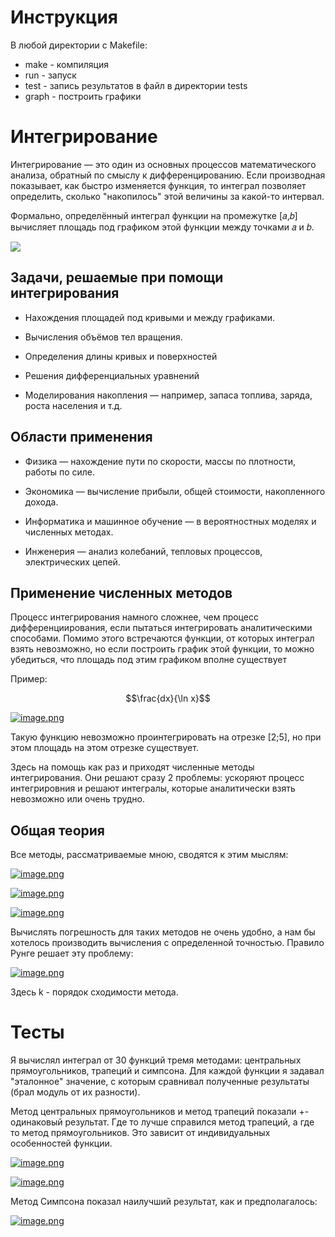 # Инструкция

В любой директории с Makefile:

-   make - компиляция
-   run - запуск
-   test - запись результатов в файл в директории tests
-   graph - построить графики

# Интегрирование

Интегрирование — это один из основных процессов математического анализа, обратный по смыслу к дифференцированию. Если производная показывает, как быстро изменяется функция, то интеграл позволяет определить, сколько "накопилось" этой величины за какой-то интервал.

Формально, определённый интеграл функции на промежутке [𝑎,𝑏] вычисляет площадь под графиком этой функции между точками 𝑎 и 𝑏.

![](https://encrypted-tbn0.gstatic.com/images?q=tbn:ANd9GcQ70C7dnlkcOVmlmnp9yU-ACrENJWGqkKCa3w&s)

## Задачи, решаемые при помощи интегрирования

-   Нахождения площадей под кривыми и между графиками.

-   Вычисления объёмов тел вращения.

-   Определения длины кривых и поверхностей

-   Решения дифференциальных уравнений

-   Моделирования накопления — например, запаса топлива, заряда, роста населения и т.д.

## Области применения

-   Физика — нахождение пути по скорости, массы по плотности, работы по силе.

-   Экономика — вычисление прибыли, общей стоимости, накопленного дохода.

-   Информатика и машинное обучение — в вероятностных моделях и численных методах.

-   Инженерия — анализ колебаний, тепловых процессов, электрических цепей.

## Применение численных методов

Процесс интегрирования намного сложнее, чем процесс дифференциирования, если пытаться интегрировать аналитическими способами. Помимо этого встречаются функции, от которых интеграл взять невозможно, но если построить график этой функции, то можно убедиться, что площадь под этим графиком вполне существует

Пример:

$$\frac{dx}{\ln x}$$

[![image.png](https://i.postimg.cc/8PDLGK1d/image.png)](https://postimg.cc/LhCJBVgh)

Такую функцию невозможно проинтегрировать на отрезке [2;5], но при этом площадь на этом отрезке существует.

Здесь на помощь как раз и приходят численные методы интегрирования. Они решают сразу 2 проблемы: ускоряют процесс интегрировния и решают интегралы, которые аналитически взять невозможно или очень трудно.


## Общая теория

Все методы, рассматриваемые мною, сводятся к этим мыслям:

[![image.png](https://i.postimg.cc/xd0zDcn0/image.png)](https://postimg.cc/BjV62Zjy)

[![image.png](https://i.postimg.cc/FKDJ9NH0/image.png)](https://postimg.cc/8FfC48WC)

[![image.png](https://i.postimg.cc/zfSFKsXf/image.png)](https://postimg.cc/2qyWfXWp)

Вычислять погрешность для таких методов не очень удобно, а нам бы хотелось производить вычисления с определенной точностью. Правило Рунге решает эту проблему:

[![image.png](https://i.postimg.cc/8zj42mLH/image.png)](https://postimg.cc/Bjf2DDYL)

Здесь k - порядок сходимости метода.

# Тесты

Я вычислял интеграл от 30 функций тремя методами: центральных прямоугольников, трапеций и симпсона. Для каждой функции я задавал "эталонное" значение, с которым сравнивал полученные результаты (брал модуль от их разности).

Метод центральных прямоугольников и метод трапеций показали +- одинаковый результат. Где то лучше справился метод трапеций, а где то метод прямоугольников. Это зависит от индивидуальных особенностей функции.

[![image.png](https://i.postimg.cc/rp7Q3LN1/image.png)](https://postimg.cc/LqBtgw75)

[![image.png](https://i.postimg.cc/8kRtK9Jv/image.png)](https://postimg.cc/HjLwjStW)

Метод Симпсона показал наилучший результат, как и предполагалось:

[![image.png](https://i.postimg.cc/cJzQCMK0/image.png)](https://postimg.cc/94G4N9tn)